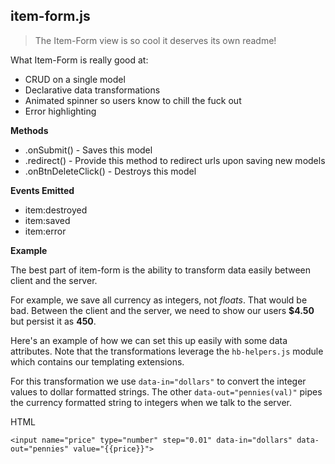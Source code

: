 item-form.js
---------

> The Item-Form view is so cool it deserves its own readme!

What Item-Form is really good at:

- CRUD on a single model
- Declarative data transformations
- Animated spinner so users know to chill the fuck out
- Error highlighting

__Methods__

* .onSubmit() - Saves this model
* .redirect() - Provide this method to redirect urls upon saving new models
* .onBtnDeleteClick() - Destroys this model

__Events Emitted__ 

* item:destroyed
* item:saved
* item:error

__Example__

The best part of item-form is the ability to transform data easily between
client and the server. 

For example, we save all currency as integers, not *floats*. That would be bad.
Between the client and the server, we need to show our users **$4.50** but persist 
it as **450**.

Here's an example of how we can set this up easily with some data attributes. 
Note that the transformations leverage the `hb-helpers.js` module which 
contains our templating extensions. 

For this transformation we use `data-in="dollars"` to convert the integer 
values to dollar formatted strings. The other `data-out="pennies(val)"` pipes 
the currency formatted string to integers when we talk to the server.

HTML

```
<input name="price" type="number" step="0.01" data-in="dollars" data-out="pennies" value="{{price}}">
```
